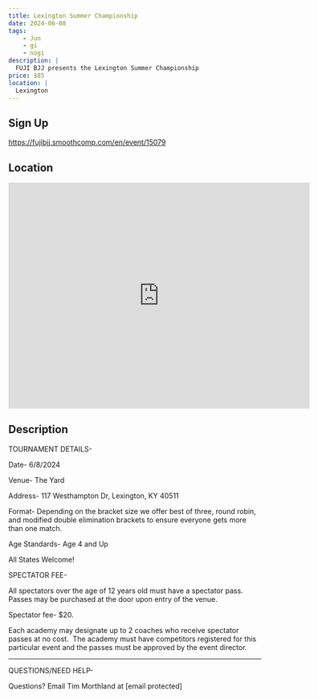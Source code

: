 ```yaml
---
title: Lexington Summer Championship
date: 2024-06-08
tags:
    - Jun
    - gi 
    - nogi 
description: |
  FUJI BJJ presents the Lexington Summer Championship
price: $85
location: |
  Lexington
---
```

## Sign Up
https://fujibjj.smoothcomp.com/en/event/15079

## Location
<iframe src="https://www.google.com/maps/embed?pb=!1m18!1m12!1m3!1d12345.6789!2d-84.5401658!3d38.0799992!2m3!1f0!2f0!3f0!3m2!1i1024!2i768!4f13.1!3m3!1m2!1s0x0%3A0x0!2z38.0799992!5e0!3m2!1sen!2sus!4v1234567890" width="600" height="450" style="border:0;" allowfullscreen="" loading="lazy"></iframe>

## Description
TOURNAMENT DETAILS- 


Date- 6/8/2024


Venue- The Yard


Address- 117 Westhampton Dr, Lexington, KY 40511


Format- Depending on the bracket size we offer best of three, round robin, and modified double elimination brackets to ensure everyone gets more than one match.


Age Standards- Age 4 and Up


All States Welcome!


SPECTATOR FEE-


All spectators over the age of 12 years old must have a spectator pass.  Passes may be purchased at the door upon entry of the venue.



Spectator fee- $20.



Each academy may designate up to 2 coaches who receive spectator passes at no cost.  The academy must have competitors registered for this particular event and the passes must be approved by the event director.


_______________________________________________________________________________


QUESTIONS/NEED HELP-


Questions? Email Tim Morthland at [email protected]